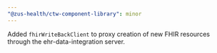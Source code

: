 ```yaml
---
"@zus-health/ctw-component-library": minor
---
```


Added `fhirWriteBackClient` to proxy creation of new FHIR resources through the ehr-data-integration server.
